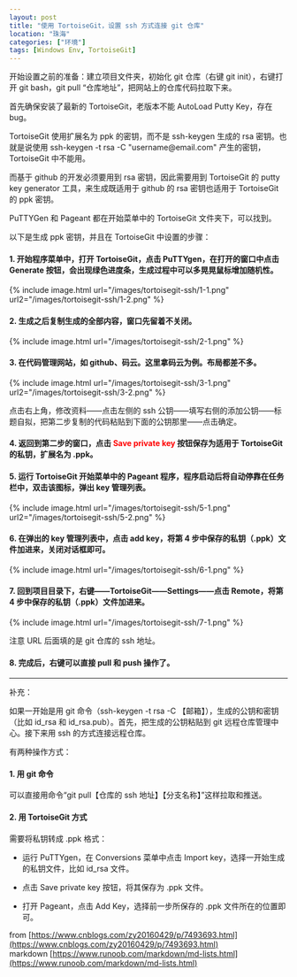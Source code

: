 ```yaml
---
layout: post
title: "使用 TortoiseGit，设置 ssh 方式连接 git 仓库"
location: "珠海"
categories: ["环境"]
tags: [Windows Env, TortoiseGit]
---
```


开始设置之前的准备：建立项目文件夹，初始化 git 仓库（右键 git init），右键打开 git bash，git pull “仓库地址”，把网站上的仓库代码拉取下来。

首先确保安装了最新的 TortoiseGit，老版本不能 AutoLoad Putty Key，存在 bug。

TortoiseGit 使用扩展名为 ppk 的密钥，而不是 ssh\-keygen 生成的 rsa 密钥。也就是说使用 ssh\-keygen \-t rsa \-C "username@email\.com" 产生的密钥，TortoiseGit 中不能用。

而基于 github 的开发必须要用到 rsa 密钥，因此需要用到 TortoiseGit 的 putty key generator 工具，来生成既适用于 github 的 rsa 密钥也适用于 TortoiseGit 的 ppk 密钥。

PuTTYGen 和 Pageant 都在开始菜单中的 TortoiseGit 文件夹下，可以找到。

以下是生成 ppk 密钥，并且在 TortoiseGit 中设置的步骤：

#### 1. 开始程序菜单中，打开 TortoiseGit，点击 PuTTYgen，在打开的窗口中点击 Generate 按钮，会出现绿色进度条，生成过程中可以多晃晃鼠标增加随机性。

{% include image.html url="/images/tortoisegit-ssh/1-1.png"
url2="/images/tortoisegit-ssh/1-2.png" %}

#### 2. 生成之后复制生成的全部内容，窗口先留着不关闭。

{% include image.html url="/images/tortoisegit-ssh/2-1.png" %}

#### 3. 在代码管理网站，如 github、码云。这里拿码云为例。布局都差不多。

{% include image.html url="/images/tortoisegit-ssh/3-1.png"
url2="/images/tortoisegit-ssh/3-2.png" %}

点击右上角，修改资料——点击左侧的 ssh 公钥——填写右侧的添加公钥——标题自拟，把第二步复制的代码粘贴到下面的公钥那里——点击确定。

#### 4. 返回到第二步的窗口，点击 **<font color="red">Save private key</font>** 按钮保存为适用于 TortoiseGit 的私钥，扩展名为 \.ppk。

#### 5. 运行 TortoiseGit 开始菜单中的 Pageant 程序，程序启动后将自动停靠在任务栏中，双击该图标，弹出 key 管理列表。

{% include image.html url="/images/tortoisegit-ssh/5-1.png"
url2="/images/tortoisegit-ssh/5-2.png" %}

#### 6. 在弹出的 key 管理列表中，点击 add key，将第 4 步中保存的私钥（\.ppk）文件加进来，关闭对话框即可。

{% include image.html url="/images/tortoisegit-ssh/6-1.png" %}

#### 7. 回到项目目录下，右键——TortoiseGit——Settings——点击 Remote，将第 4 步中保存的私钥（\.ppk）文件加进来。

{% include image.html url="/images/tortoisegit-ssh/7-1.png" %}

注意 URL 后面填的是 git 仓库的 ssh 地址。

#### 8. 完成后，右键可以直接 pull 和 push 操作了。

-----------------

补充：

如果一开始是用 git 命令（ssh\-keygen \-t rsa \-C 【邮箱】），生成的公钥和密钥（比如 id\_rsa 和 id\_rsa\.pub）。首先，把生成的公钥粘贴到 git 远程仓库管理中心。接下来用 ssh 的方式连接远程仓库。

有两种操作方式：

#### 1. 用 git 命令

可以直接用命令“git pull【仓库的 ssh 地址】【分支名称】”这样拉取和推送。

#### 2. 用 TortoiseGit 方式

需要将私钥转成 \.ppk 格式：

- 运行 PuTTYgen，在 Conversions 菜单中点击 Import key，选择一开始生成的私钥文件，比如 id\_rsa 文件。

- 点击 Save private key 按钮，将其保存为 \.ppk 文件。

- 打开 Pageant，点击 Add Key，选择前一步所保存的 \.ppk 文件所在的位置即可。

from [https://www.cnblogs.com/zy20160429/p/7493693.html](https://www.cnblogs.com/zy20160429/p/7493693.html)<br/>
markdown [https://www.runoob.com/markdown/md-lists.html](https://www.runoob.com/markdown/md-lists.html)
